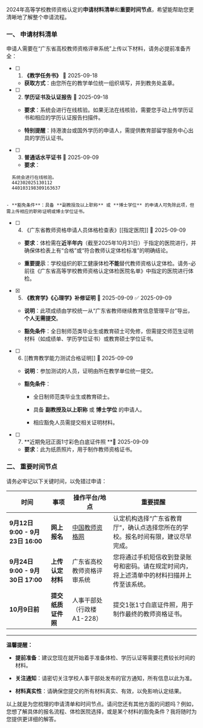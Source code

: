 2024年高等学校教师资格认定的**申请材料清单**和**重要时间节点**，希望能帮助您更清晰地了解整个申请流程。

### **一、 申请材料清单**

申请人需要在“广东省高校教师资格评审系统”上传以下材料，请务必提前准备齐全：

- [ ] 1. **《教学任务书》** 📅 2025-09-18 
    
    - **获取方式**：由您所在的教学单位统一组织填写，并到教务处盖章。
        
- [ ] 2. **学历证书及认证报告** 📅 2025-09-18 
    
    - **要求**：系统会进行在线核验。如果无法在线核验，需要您手动上传学历证书和相应的学历认证报告扫描件。
        
    - **特别提醒**：持港澳台或国外学历的申请人，需提供教育部留学服务中心出具的学历认证书。
        
- [ ] 3. **普通话水平证书** 📅 2025-09-09 
	    
    - **要求**：
```
  系统会进行在线核验。
  442302025130112
  440103198309163637
  
  ```
        
    - **豁免条件**：具备 **副教授及以上职称** 或 **博士学位** 的申请人可免除此项，但需上传相应的职称证明或博士学位证书。
        
- [ ] 4.  《广东省教师资格申请人员体格检查表》[[指定医院]] 📅 2025-09-09 
    
    - **要求**：体检需在**近半年内**（截至2025年10月31日）于指定的医院进行，并确保体检表上有“合格”或“符合教师认定体检标准”的明确结论。
        
    - **重要提示**：学校组织的职工健康体检**不能**替代教师资格认定体检。请务-必前往《广东省高等学校教师资格认定体检医院名单》中指定的医院进行体检。
        
- [x] 5. **《教育学》《心理学》补修证明** 📅 2025-09-09 ✅ 2025-09-09
    
    - **说明**：此项成绩由学校统一从“广东省教师继续教育信息管理平台”导出，**个人无需提交**。
        
    - **豁免条件**：全日制师范类毕业生或教育硕士可免修，但需提交师范生证明材料（如成绩单、学历学位证书）或教育硕士学位证书。
        
- [ ] 6.  [[教育教学能力测试合格证明]]  📅 2025-09-09 
    
    - **说明**：参加测试的人员，证明由所在教学单位统一提交。
        
    - **豁免条件**：
        
        - 全日制师范类毕业生或教育硕士。
            
        - 具备 **副教授及以上职称** 或 **博士学位** 的申请人。
            
        - 相应豁免人员需提交相关证明材料。
            
- [ ] 7. **近期免冠正面1寸彩色白底证件照 **📅 2025-09-09 
    
    - **要求**：此为纸质照片，用于制作教师资格证书。
        

### **二、 重要时间节点**

请务必牢记以下关键时间，以免错过申请：

| **时间**                       | **事项**      | **操作平台/地点**                         | **重要提醒**                                      |
| ---------------------------- | ----------- | ----------------------------------- | --------------------------------------------- |
| **9月12日 9:00 - 9月23日 16:00** | **网上报名**    | [中国教师资格网](https://www.jszg.edu.cn/) | 认定机构选择“广东省教育厅”，确认点选择您所在的学校。报名时间有限，建议尽早完成。     |
| **9月24日 9:00 - 9月30日 17:00** | **上传认定材料**  | 广东省高校教师资格评审系统                       | 您将通过手机短信收到登录账号和密码。请在规定时间内，将上述清单中的材料扫描并上传至该系统。 |
| **10月9日前**                   | **提交纸质证件照** | 人事干部处（行政楼A1-228）                    | 提交1张1寸白底证件照，用于制作最终的教师资格证书。                    |

---

**温馨提醒：**

- **提前准备**：建议您现在就开始着手准备体检、学历认证等需要花费较长时间的材料。
    
- **关注通知**：请密切关注学校人事干部处发布的官方通知，所有信息以此为准。
    
- **材料真实性**：请确保您提交的所有材料真实、有效，以免影响认定结果。
    

以上就是为您梳理的申请清单和时间节点。请问您还有其他方面的问题吗？例如，您想了解具体的报名流程、体检医院选择，或是某个材料的豁免条件？我将随时为您提供更详细的解答。